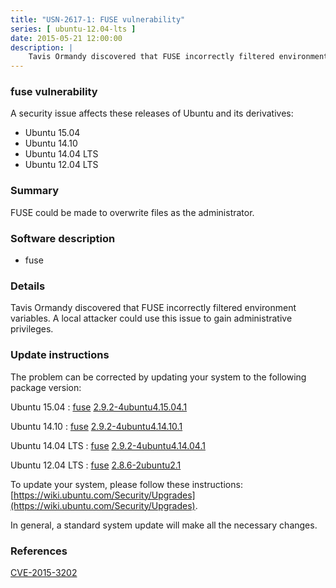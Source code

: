 ```yaml
---
title: "USN-2617-1: FUSE vulnerability"
series: [ ubuntu-12.04-lts ]
date: 2015-05-21 12:00:00
description: |
    Tavis Ormandy discovered that FUSE incorrectly filtered environment variables. A local attacker could use this issue to gain administrative privileges. 
--- 
```

 
### fuse vulnerability

A security issue affects these releases of Ubuntu and its derivatives:

* Ubuntu 15.04
* Ubuntu 14.10
* Ubuntu 14.04 LTS
* Ubuntu 12.04 LTS

### Summary

FUSE could be made to overwrite files as the administrator. 

### Software description

* fuse 

### Details

Tavis Ormandy discovered that FUSE incorrectly filtered environment variables. A local attacker could use this issue to gain administrative privileges. 

### Update instructions

The problem can be corrected by updating your system to the following package version:

Ubuntu 15.04
 : [fuse](https://launchpad.net/ubuntu/+source/fuse) <span> [2.9.2-4ubuntu4.15.04.1](https://launchpad.net/ubuntu/+source/fuse/2.9.2-4ubuntu4.15.04.1) </span> 

Ubuntu 14.10
 : [fuse](https://launchpad.net/ubuntu/+source/fuse) <span> [2.9.2-4ubuntu4.14.10.1](https://launchpad.net/ubuntu/+source/fuse/2.9.2-4ubuntu4.14.10.1) </span> 

Ubuntu 14.04 LTS
 : [fuse](https://launchpad.net/ubuntu/+source/fuse) <span> [2.9.2-4ubuntu4.14.04.1](https://launchpad.net/ubuntu/+source/fuse/2.9.2-4ubuntu4.14.04.1) </span> 

Ubuntu 12.04 LTS
 : [fuse](https://launchpad.net/ubuntu/+source/fuse) <span> [2.8.6-2ubuntu2.1](https://launchpad.net/ubuntu/+source/fuse/2.8.6-2ubuntu2.1) </span> 

To update your system, please follow these instructions: [https://wiki.ubuntu.com/Security/Upgrades](https://wiki.ubuntu.com/Security/Upgrades).

In general, a standard system update will make all the necessary changes. 

### References

 [CVE-2015-3202](http://people.ubuntu.com/~ubuntu-security/cve/CVE-2015-3202)
 
